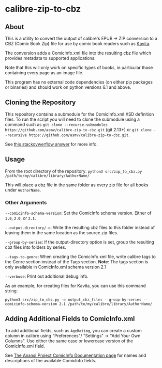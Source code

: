 # calibre-zip-to-cbz

## About

This is a utility to convert the output of calibre's EPUB -> ZIP conversion to a CBZ (Comic Book Zip) file for use by comic book readers such as [Kavita](https://www.kavitareader.com/).

The conversion adds a ComicInfo.xml file into the resulting cbz file which provides metadata to supported applications.

Note that this will only work on specific types of books, in particular those containing every page as an image file.

This program has no external code dependencies (on either pip packages or binaries) and should work on python versions 6.1 and above.

## Cloning the Repository

This repository contains a submodule for the ComicInfo.xml XSD definition files. To run the script you will need to clone the submodule using a command such as `git clone --recurse-submodules https://github.com/asmv/calibre-zip-to-cbz.git` (git 2.13+) or `git clone --recursive https://github.com/asmv/calibre-zip-to-cbz.git`.

See [this stackovwerflow answer](https://stackoverflow.com/questions/3796927/how-do-i-git-clone-a-repo-including-its-submodules) for more info.

## Usage

From the root directory of the repository:
`python3 src/zip_to_cbz.py /path/to/my/calibre/library/AuthorName/`

This will place a cbz file in the same folder as every zip file for all books under `AuthorName`.

### Other Arguments

`--comicinfo-schema-version`: Set the ComicInfo schema version. Either of `1.0`, `2.0`, or `2.1`. 

`--output-directory/-o`: Write the resulting cbz files to this folder instead of leaving them in the same location as the source zip files.

`--group-by-series`: If the output-directory option is set, group the resulting cbz files into folders by series.

`--tags-to-genre`: When creating the ComicInfo.xml file, write calibre tags to the Genre section instead of the Tags section. **Note**: The tags section is only available in ComicInfo.xml schema version 2.1

`--verbose`: Print out additional debug info.

As an example, for creating files for Kavita, you can use this command string:

`python3 src/zip_to_cbz.py -o output_cbz_files --group-by-series --comicinfo-schema-version 2.1 /path/to/my/calibre/library/AuthorName/`

## Adding Additional Fields to ComicInfo.xml

To add additional fields, such as `AgeRating`, you can create a custom column in calibre using "Preferences"/ "Settings" -> "Add Your Own Columns". Use either the same case or lowercase version of the ComicInfo.xml field.

See [The Anansi Project ComicInfo Documentation page](https://anansi-project.github.io/docs/comicinfo/documentation) for names and descriptions of the available ComicInfo fields.
